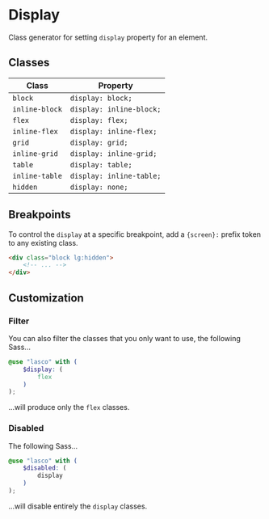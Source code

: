 # Display

Class generator for setting `display` property for an element.

## Classes

| Class          | Property                 |
|----------------|--------------------------|
| `block`        | `display: block;`        |
| `inline-block` | `display: inline-block;` |
| `flex`         | `display: flex;`         |
| `inline-flex`  | `display: inline-flex;`  |
| `grid`         | `display: grid;`         |
| `inline-grid`  | `display: inline-grid;`  |
| `table`        | `display: table;`        |
| `inline-table` | `display: inline-table;` |
| `hidden`       | `display: none;`         |

## Breakpoints

To control the `display` at a specific breakpoint, add a `{screen}:` prefix token to any existing class.

```html
<div class="block lg:hidden">
    <!-- ... -->
</div>
```

## Customization

### Filter

You can also filter the classes that you only want to use, the following Sass...

```scss
@use "lasco" with (
    $display: (
        flex
    )
);
```

...will produce only the `flex` classes.

### Disabled

The following Sass...

```scss
@use "lasco" with (
    $disabled: (
        display
    )
);
```

...will disable entirely the `display` classes.
